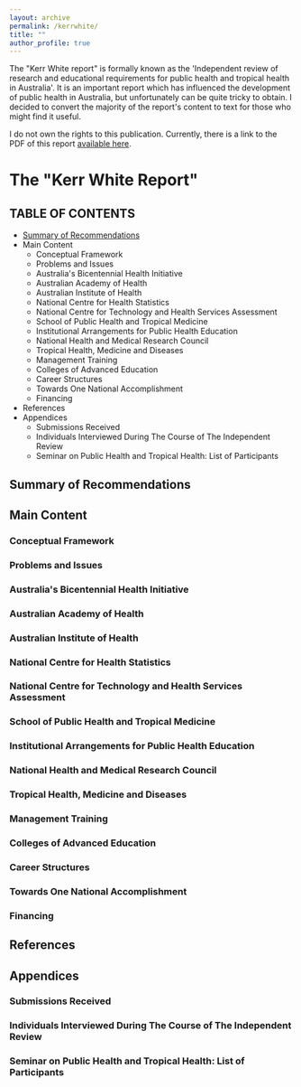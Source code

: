 ```yaml
---
layout: archive
permalink: /kerrwhite/
title: ""
author_profile: true
---
```


The "Kerr White report" is formally known as the 'Independent review of research and educational requirements for public health and tropical health in Australia'. It is an important report which has influenced the development of public health in Australia, but unfortunately can be quite tricky to obtain. I decided to convert the majority of the report's content to text for those who might find it useful.

I do not own the rights to this publication. 
Currently, there is a link to the PDF of this report [available here](https://www1.health.gov.au/internet/main/publishing.nsf/Content/C66647AAB9871405CA257BF000209A71/$File/pherp-review-1986.pdf). 

# The "Kerr White Report"

## TABLE OF CONTENTS

- [Summary of Recommendations](summaryofrecommendations)
- Main Content
	- Conceptual Framework  
	- Problems and Issues
	- Australia's Bicentennial Health Initiative 
	- Australian Academy of Health
	- Australian Institute of Health
	- National Centre for Health Statistics
	- National Centre for Technology and Health Services Assessment
	- School of Public Health and Tropical Medicine
	- Institutional Arrangements for Public Health Education
	- National Health and Medical Research Council 
	- Tropical Health, Medicine and Diseases
	- Management Training
	- Colleges of Advanced Education
	- Career Structures
	- Towards One National Accomplishment
	- Financing
- References
- Appendices 
	- Submissions Received 
	- Individuals Interviewed During The Course of The Independent Review 
	- Seminar on Public Health and Tropical Health: List of Participants 

<a name="summaryofrecommendations"/>

## Summary of Recommendations 

## Main Content

### Conceptual Framework
### Problems and Issues
### Australia's Bicentennial Health Initiative 
### Australian Academy of Health
### Australian Institute of Health
### National Centre for Health Statistics
### National Centre for Technology and Health Services Assessment
### School of Public Health and Tropical Medicine
### Institutional Arrangements for Public Health Education
### National Health and Medical Research Council 
### Tropical Health, Medicine and Diseases
### Management Training
### Colleges of Advanced Education
### Career Structures
### Towards One National Accomplishment
### Financing

## References

## Appendices

### Submissions Received 
### Individuals Interviewed During The Course of The Independent Review 
### Seminar on Public Health and Tropical Health: List of Participants 